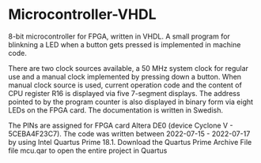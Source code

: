 # Microcontroller-VHDL
8-bit microcontroller for FPGA, written in VHDL. A small program for blinkning a LED when a button gets pressed is implemented in machine code.

There are two clock sources available, a 50 MHz system clock for regular use and a manual clock implemented by pressing down a button. 
When manual clock source is used, current operation code and the content of CPU register R16 is displayed via five 7-segment displays. 
The address pointed to by the program counter is also displayed in binary form via eight LEDs on the FPGA card. 
The documentation is written in Swedish.

The PINs are assigned for FPGA card Altera DE0 (device Cyclone V - 5CEBA4F23C7).
The code was written between 2022-07-15 - 2022-07-17 by using Intel Quartus Prime 18.1. 
Download the Quartus Prime Archive File file mcu.qar to open the entire project in Quartus
